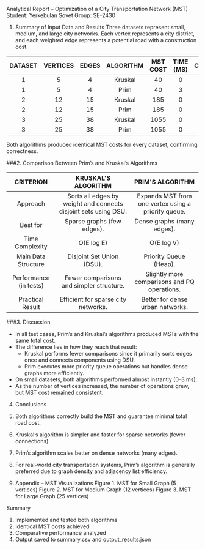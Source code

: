 Analytical Report – Optimization of a City Transportation Network (MST)
Student: Yerkebulan Sovet
Group: SE-2430

1. Summary of Input Data and Results
Three datasets represent small, medium, and large city networks.
Each vertex represents a city district, and each weighted edge represents a potential road with a construction cost.

| DATASET | VERTICES | EDGES | ALGORITHM | MST COST | TIME (MS) | COMPARISON |
|:--------:|:--------:|:--------:|:--------:|:--------:|:--------:|:--------:|
|    1     |     5     |    4      |     Kruskal     |  40        |     0     |    4      |
|    1      |     5     |     4     |     Prim     |    40      |      3    |     8     |
|    2      |    12      |    15      |    Kruskal      |    185      |    0      |     15     |
|    2      |    12      |    15      |    Prim      |     185     |     0     |     30     |
|    3      |    25      |     38     |    Kruskal      |     1055     |     0     |     38     |
|    3      |    25      |     38     |    Prim      |    1055      |    0      |     76     |


Both algorithms produced identical MST costs for every dataset, confirming correctness.

###2. Comparison Between Prim’s and Kruskal’s Algorithms

| CRITERION | KRUSKAL'S ALGORITHM | PRIM'S ALGORITHM |
|:---------:|:------------------:|:---------------:|
| Approach | Sorts all edges by weight and connects disjoint sets using DSU. | Expands MST from one vertex using a priority queue. |
| Best for | Sparse graphs (few edges). | Dense graphs (many edges). |
| Time Complexity | O(E log E) | O(E log V) |
| Main Data Structure | Disjoint Set Union (DSU). | Priority Queue (Heap). |
| Performance (in tests) | Fewer comparisons and simpler structure. | Slightly more comparisons and PQ operations. |
| Practical Result | Efficient for sparse city networks. | Better for dense urban networks. |

###3. Discussion
- In all test cases, Prim’s and Kruskal’s algorithms produced MSTs with the same total cost.  
- The difference lies in how they reach that result:  
  - Kruskal performs fewer comparisons since it primarily sorts edges once and connects components using DSU.  
  - Prim executes more priority queue operations but handles dense graphs more efficiently.  
- On small datasets, both algorithms performed almost instantly (0–3 ms).  
- As the number of vertices increased, the number of operations grew, but MST cost remained consistent.


4. Conclusions
1.	Both algorithms correctly build the MST and guarantee minimal total road cost.
2.	Kruskal’s algorithm is simpler and faster for sparse networks (fewer connections)
3.	Prim’s algorithm scales better on dense networks (many edges).
4.	For real-world city transportation systems, Prim’s algorithm is generally preferred due to graph density and adjacency list efficiency.

5. Appendix – MST Visualizations
Figure 1. MST for Small Graph (5 vertices)
Figure 2. MST for Medium Graph (12 vertices)
Figure 3. MST for Large Graph (25 vertices)

Summary
1.	Implemented and tested both algorithms
2.	Identical MST costs achieved
3.	Comparative performance analyzed
4.	Output saved to summary.csv and output_results.json
